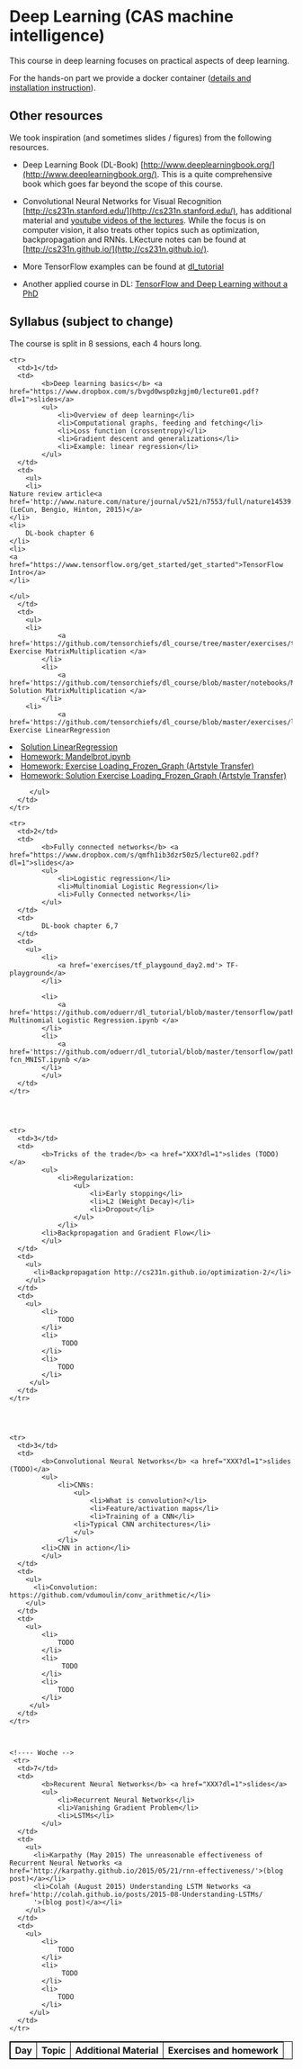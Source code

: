 <head>
<style>
table, th, td {
    border: 0.5px solid black;
    vertical-align: top;
}
</style>
</head>

# Deep Learning (CAS machine intelligence) 

This course in deep learning focuses on practical aspects of deep learning. 

For the hands-on part we provide a docker container ([details and installation instruction](docker.md)).

## Other resources
We took inspiration (and sometimes slides / figures) from the following resources.

* Deep Learning Book (DL-Book) [http://www.deeplearningbook.org/](http://www.deeplearningbook.org/). This is a quite comprehensive book which goes far beyond the scope of this course.

* Convolutional Neural Networks for Visual Recognition [http://cs231n.stanford.edu/](http://cs231n.stanford.edu/), has additional material and [youtube videos of the lectures](https://www.youtube.com/playlist?list=PLkt2uSq6rBVctENoVBg1TpCC7OQi31AlC). While the focus is on computer vision, it also treats other topics such as optimization, backpropagation and RNNs. LKecture notes can be found at [http://cs231n.github.io/](http://cs231n.github.io/).

* More TensorFlow examples can be found at [dl_tutorial](https://github.com/oduerr/dl_tutorial/tree/master/tensorflow/) 

* Another applied course in DL: [TensorFlow and Deep Learning without a PhD](https://cloud.google.com/blog/big-data/2017/01/learn-tensorflow-and-deep-learning-without-a-phd)

## Syllabus (subject to change)
The course is split in 8 sessions, each 4 hours long. 


<table>
  <tbody>
    <tr>
      <th align="left">Day</th>
      <th align="left">Topic</th>
      <th align="right">Additional Material</th>
      <th align="right">Exercises and homework</th>
    </tr>
    
    <tr>
      <td>1</td>
      <td> 
      		<b>Deep learning basics</b> <a href="https://www.dropbox.com/s/bvgd0wsp0zkgjm0/lecture01.pdf?dl=1">slides</a>
      		<ul>
      			<li>Overview of deep learning</li>
      			<li>Computational graphs, feeding and fetching</li>
      			<li>Loss function (crossentropy)</li>
      			<li>Gradient descent and generalizations</li>
      			<li>Example: linear regression</li>
      		</ul>
      </td>
      <td> 
      	<ul>
        <li>
	Nature review article<a href='http://www.nature.com/nature/journal/v521/n7553/full/nature14539.html'>(LeCun, Bengio, Hinton, 2015)</a>
	</li>
	<li>
        DL-book chapter 6
	</li>
	<li>
	<a href="https://www.tensorflow.org/get_started/get_started">TensorFlow Intro</a>
	</li>
	
	</ul>
      </td>
      <td>
      	<ul>
		<li>
      			<a href='https://github.com/tensorchiefs/dl_course/tree/master/exercises/tf_matrix_mult.md'> Exercise MatrixMultiplication </a> 
      		</li>
			<li>
      			<a href='https://github.com/tensorchiefs/dl_course/blob/master/notebooks/MatrixMultiplication_solution.ipynb'> Solution MatrixMultiplication </a> 
      		</li>
		<li>
      			<a href='https://github.com/tensorchiefs/dl_course/blob/master/exercises/linreg_with_slider.md'> Exercise LinearRegression
 </a> 
      		</li>
			<li>
      			<a href='https://github.com/tensorchiefs/dl_course/blob/master/notebooks/Linreg_with_slider_solution.ipynb'> Solution LinearRegression </a> 
      		</li>
      		<li>
      			<a href='https://github.com/oduerr/dl_tutorial/blob/master/tensorflow/simple_ops/Mandelbrot.ipynb'> Homework: Mandelbrot.ipynb</a> 
      		</li> 
      		<li>
      			<a href='https://github.com/tensorchiefs/dl_course/tree/master/exercises/Loading_Frozen_Graph.md'> Homework: Exercise Loading_Frozen_Graph (Artstyle Transfer)</a> 
      		</li>
      		<li>
      			<a href='https://github.com/tensorchiefs/dl_course/blob/master/notebooks/Loading_Frozen_Graph_solution.ipynb'> Homework: Solution Exercise Loading_Frozen_Graph (Artstyle Transfer)</a> 
      		</li>
			
         </ul>
      </td>
    </tr>

    <tr>
      <td>2</td>
      <td> 
      		<b>Fully connected networks</b> <a href="https://www.dropbox.com/s/qmfh1ib3dzr50z5/lecture02.pdf?dl=1">slides</a>
      		<ul>
      			<li>Logistic regression</li>
      			<li>Multinomial Logistic Regression</li>
      			<li>Fully Connected networks</li>
      		</ul>
      </td>
      <td> 
      		DL-book chapter 6,7
      </td>
      <td>
      	<ul>
      		<li>
      			<a href='exercises/tf_playgound_day2.md'> TF-playground</a> 
      		</li>
      		
      		<li>
      			<a href='https://github.com/oduerr/dl_tutorial/blob/master/tensorflow/path_to_fc_nets/Multinomial%20Logistic%20Regression.ipynb'> Multinomial Logistic Regression.ipynb </a> 
      		</li>
      		<li>
      			<a href='https://github.com/oduerr/dl_tutorial/blob/master/tensorflow/path_to_fc_nets/fcn_MNIST.ipynb'> fcn_MNIST.ipynb </a> 
      		</li>
      		</ul>
      </td>
    </tr>




    <tr>
      <td>3</td>
      <td> 
      		<b>Tricks of the trade</b> <a href="XXX?dl=1">slides (TODO)</a>
      		<ul>
      			<li>Regularization:
      				<ul>
      					<li>Early stopping</li>
      					<li>L2 (Weight Decay)</li>
      					<li>Dropout</li>
      				</ul>
      			</li>
			<li>Backpropagation and Gradient Flow</li>
      		</ul>
      </td>
      <td> 
        <ul>
          <li>Backpropagation http://cs231n.github.io/optimization-2/</li>
        </ul>
      </td>
      <td>
      	<ul>
      		<li>
      			TODO
      		</li>
      		<li>
      			 TODO
      		</li> 
      		<li>
      			TODO
      		</li>
         </ul>
      </td>
    </tr>
    
    
    

    <tr>
      <td>3</td>
      <td> 
      		<b>Convolutional Neural Networks</b> <a href="XXX?dl=1">slides (TODO)</a>
      		<ul>
      			<li>CNNs:
      				<ul>
      					<li>What is convolution?</li>
      					<li>Feature/activation maps</li>
      					<li>Training of a CNN</li>
					<li>Typical CNN architectures</li>
      				</ul>
      			</li>
			<li>CNN in action</li>
      		</ul>
      </td>
      <td> 
        <ul>
          <li>Convolution: https://github.com/vdumoulin/conv_arithmetic/</li>
        </ul>
      </td>
      <td>
      	<ul>
      		<li>
      			TODO
      		</li>
      		<li>
      			 TODO
      		</li> 
      		<li>
      			TODO
      		</li>
         </ul>
      </td>
    </tr>

    
    
    <!---- Woche -->
     <tr>
      <td>7</td>
      <td> 
      		<b>Recurent Neural Networks</b> <a href="XXX?dl=1">slides</a>
      		<ul>
      			<li>Recurrent Neural Networks</li>
      			<li>Vanishing Gradient Problem</li>
      			<li>LSTMs</li>
      		</ul>
      </td>
      <td> 
        <ul>
          <li>Karpathy (May 2015) The unreasonable effectiveness of Recurrent Neural Networks <a href='http://karpathy.github.io/2015/05/21/rnn-effectiveness/'>(blog post)</a></li>
          <li>Colah (August 2015) Understanding LSTM Networks <a href='http://colah.github.io/posts/2015-08-Understanding-LSTMs/
          '>(blog post)</a></li>
        </ul>
      </td>
      <td>
      	<ul>
      		<li>
      			TODO
      		</li>
      		<li>
      			 TODO
      		</li> 
      		<li>
      			TODO
      		</li>
         </ul>
      </td>
    </tr>
    
    
    
  </tbody>
</table>






